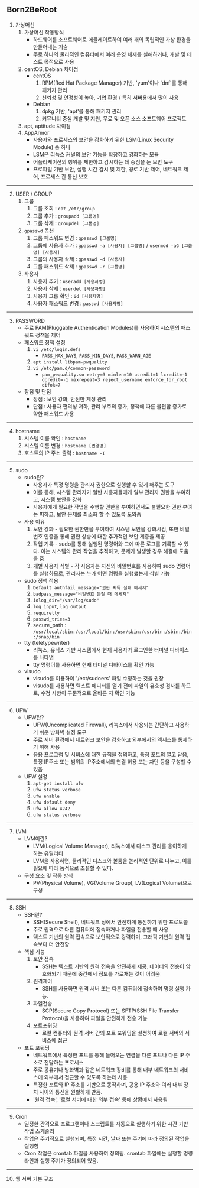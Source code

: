 Born2BeRoot
---
1. 가상머신
	1. 가상머신 작동방식
		- 하드웨어를 소프트웨어로 에뮬레이트하여 여러 개의 독립적인 가상 환경을 만들어내는 기술
		- 주로 하나의 물리적인 컴퓨터에서 여러 운영 체제를 실해하거나, 개발 및 테스트 목적으로 사용
	2. centOS, Debian 차이점
		- centOS 
			1. RPM(Red Hat Package Manager) 기반, 'yum'이나 'dnf'를 통해 패키지 관리
			2. 신뢰성 및 안정성이 높아, 기업 환경 / 특히 서버용에서 많이 사용
		- Debian
			1. dpkg 기반, 'apt'를 통해 패키지 관리
			2. 커뮤니티 중심 개발 및 지원, 무료 및 오픈 소스 소프트웨어 프로젝트
	3. apt, aptitude 차이점
	4. AppArmor
		- 사용자와 프로세스의 보안을 강화하기 위한 LSM(Linux Security Module) 중 하나
		- LSM은 리눅스 커널의 보안 기능을 확장하고 강화하는 모듈
		- 어플리케이션의 행위를 제한하고 감시하는 데 중점을 둔 보안 도구
		- 프로파일 기반 보안, 실행 시간 감시 및 제한, 경로 기반 제어, 네트워크 제어, 프로세스 간 통신 보호
---
2. USER / GROUP
	1. 그룹
		1. 그룹 조회 : `cat /etc/group`
		2. 그룹 추가 : `groupadd [그룹명]`
		3. 그룹 삭제 : `groupdel [그룹명]`
	2. `gpasswd` 옵션
		1. 그룹 패스워드 변경 : `gpasswd [그룹명]`
		2. 그룹에 사용자 추가 : `gpasswd -a [사용자] [그룹명]` /  `usermod -aG [그룹명] [사용자]`
		3. 그룹의 사용자 삭제 : `gpasswd -d [사용자]`
		4. 그룹 패스워드 삭제 : `gpasswd -r [그룹명]`
	4.  사용자
		1. 사용자 추가 : `useradd [사용자명]`
		2. 사용자 삭제 : `userdel [사용자명]`
		3. 사용자 그룹 확인 : `id [사용자명]`
		4. 사용자 패스워드 변경 : `passwd [사용자명]`
---
3. PASSWORD
	- 주로 PAM(Pluggable Authentication Modules)를 사용하여 시스템의 패스워드 정책을 제어
	- 패스워드 정책 설정
		1. `vi /etc/login.defs`
			- `PASS_MAX_DAYS`, `PASS_MIN_DAYS`, `PASS_WARN_AGE`
		2. `apt install libpam-pwquality`
		3. `vi /etc/pam.d/common-password`
			- `pam_pwquality.so retry=3 minlen=10 ucredit=1 lcredit=-1 dcredit=-1 maxrepeat=3 reject_username enforce_for_root difok=7`
	- 장점 및 단점
		- 장점 : 보안 강화, 안전한 계정 관리
		- 단점 : 사용자 편의성 저하, 관리 부주의 증가, 정책에 따른 불편함 증가로 약한 패스워드 사용
---
4. hostname
	1. 시스템 이름 확인 : `hostname`
	2. 시스템 이름 변경 : `hostname [변경명]`
	3. 호스트의 IP 주소 출력 : `hostname -I`
---
5. sudo
	- sudo란?
		- 사용자가 특정 명령을 관리자 권한으로 실행할 수 있게 해주는 도구
		- 이를 통해, 시스템 관리자가 일반 사용자들에게 일부 관리자 권한을 부여하고, 시스템 보안을 강화
		- 사용자에게 필요한 작업을 수행할 권한을 부여하면서도 불필요한 권한 부여는 피하고, 보안 문제를 최소화 할 수 있도록 도와줌
	- 사용 이유
		1. 보안 강화 - 필요한 권한만을 부여하여 시스템 보안을 강화시킴, 또한 비밀번호 인증을 통해 권한 상승에 대한 추가적인 보안 계층을 제공
		2. 작업 기록 - sudo를 통해 실행된 명령어와 그에 따른 로그를 기록할 수 있다. 이는 시스템의 관리 작업을 추적하고, 문제가 발생할 경우 해결에 도움을 줌
		3. 개별 사용자 식별 - 각 사용자는 자신의 비밀번호를 사용하여 sudo 명령어를 실행하므로, 관리자는 누가 어떤 명령을 실행했는지 식별 가능
	-  sudo 정책 적용
		1. `Default authfail_message="권한 획득 실패 메세지"`
		2. `badpass_message="비밀번호 틀릴 때 메세지"`
		3. `iolog_dir="/var/log/sudo"`
		4. `log_input`, `log_output`
		5. `requiretty`
		6. `passwd_tries=3`
		7. secure_path : `/usr/local/sbin:/usr/local/bin:/usr/sbin:/usr/bin:/sbin:/bin:/snap/bin`
	-  tty (teletypewriter)
		- 리눅스, 유닉스 기반 시스템에서 현재 사용자가 로그인한 터미널 디바이스를 나타냄
		- tty 명령어를 사용하면 현재 터미널 디바이스를 확인 가능
	-  visudo
		- visudo를 이용하여 '/ect/sudoers' 파일 수정하는 것을 권장
		- visudo를 사용하면 텍스트 에디터를 열기 전에 파일의 유효성 검사를 하므로, 수정 사항이 구문적으로 올바른 지 확인 가능
---
6. UFW
	- UFW란?
		- UFW(Uncomplicated Firewall), 리눅스에서 사용되는 간단하고 사용하기 쉬운 방화벽 설정 도구
		- 주로 서버 환경에서 네트워크 보안을 강화하고 외부에서의 액세스를 통제하기 위해 사용
		- 응용 프로그램 및 서비스에 대한 규칙을 정의하고, 특정 포트의 열고 닫음, 특정 IP주소 또는 범위의 IP주소에서의 연결 허용 또는 차단 등을 구성할 수 있음
	- UFW 설정
		1. `apt-get install ufw`
		2. `ufw status verbose`
		3. `ufw enable` 
		4. `ufw default deny`
		5. `ufw allow 4242`
		6. `ufw status verbose`
---
7. LVM
	- LVM이란?
		- LVM(Logical Volume Manager), 리눅스에서 디스크 관리를 용이하게 하는 유틸리티
		- LVM을 사용하면, 물리적인 디스크와 볼륨을 논리적인 단위로 나누고, 이를 필요에 따라 동적으로 조절할 수 있다.
	- 구성 요소 및 작동 방식
		- PV(Physical Volume), VG(Volume Group), LV(Logical Volume)으로 구성
---
8. SSH
	- SSH란?
		- SSH(Secure Shell), 네트워크 상에서 안전하게 통신하기 위한 프로토콜
		- 주로 원격으로 다른 컴퓨터에 접속하거나 파일을 전송할 때 사용
		- 텍스트 기반의 원격 접속으로 보안적으로 강력하며, 그래픽 기반의 원격 접속보다 더 안전함
	- 핵심 기능
		1. 보안 접속
			- SSH는 텍스트 기반의 원격 접속을 안전하게 제공. 데이터의 전송이 암호화되기 때문에 중간에서 정보를 가로채는 것이 어려움
		2. 원격제어
			- SSH를 사용하면 원격 서버 또는 다른 컴퓨터에 접속하여 명령 실행 가능.
		3. 파일전송
			- SCP(Secure Copy Protocol) 또는 SFTP(SSH File Transfer Protocol)을 사용하여 파일을 안전하게 전송 가능
		4. 포트포워딩
			- 로컬 컴퓨터와 원격 서버 간의 포트 포워딩을 설정하여 로컬 서버의 서비스에 접근
	- 포트 포워딩
		- 네트워크에서 특정한 포트를 통해 들어오는 연결을 다른 포트나 다른 IP 주소로 전달하는 프로세스
		- 주로 공유기나 방화벽과 같은 네트워크 장비를 통해 내부 네트워크의 서비스에 외부에서 접근할 수 있도록 하는데 사용
		- 특정한 포트와 IP 주소를 기반으로 동작하며, 공용 IP 주소와 여러 내부 장치 사이의 통신을 원할하게 만듬.
		- '원격 접속', '로컬 서버에 대한 외부 접속' 등에 상황에서 사용됨
---
9. Cron
	- 일정한 간격으로 프로그램이나 스크립트를 자동으로 실행하기 위한 시간 기반 작업 스케줄러
	-  작업은 주기적으로 실행되며, 특정 시간, 날짜 또는 주기에 따라 정의된 작업을 실행함
	- Cron 작업은 crontab 파일을 사용하여 정의됨. crontab 파일에는 실행할 명령 라인과 실행 주기가 정의되어 있음.
---
10. 웹 서버 기본 구조